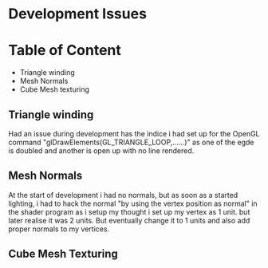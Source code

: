 # Development Issues
 
# Table of Content
- Triangle winding
- Mesh Normals
- Cube Mesh texturing

## Triangle winding 
Had an issue during development has the indice i had set up for the OpenGL command "glDrawElements(GL_TRIANGLE_LOOP,......)" as one of the egde is doubled and another is open up with no line rendered.

## Mesh Normals 
At the start of development i had no normals, but as soon as a started lighting, i had to hack the normal "by using the vertex position as normal" in the shader program as i setup my thought i set up my vertex as 1 unit. but later realise it was 2 units. 
But eventually change it to 1 units and also add proper normals to my vertices.

## Cube Mesh Texturing